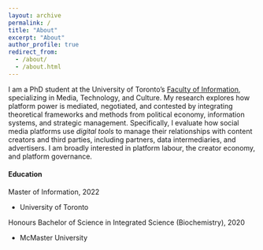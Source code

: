 ```yaml
---
layout: archive
permalink: /
title: "About"
excerpt: "About"
author_profile: true
redirect_from: 
  - /about/
  - /about.html
---
```


I am a PhD student at the University of Toronto’s [Faculty of Information](https://ischool.utoronto.ca), specializing in Media, Technology, and Culture. My research explores how platform power is mediated, negotiated, and contested by integrating theoretical frameworks and methods from political economy, information systems, and strategic management. Specifically, I evaluate how social media platforms use *digital tools* to manage their relationships with content creators and third parties, including partners, data intermediaries, and advertisers. I am broadly interested in platform labour, the creator economy, and platform governance. 

#### Education 
Master of Information, 2022
* University of Toronto 

Honours Bachelor of Science in Integrated Science (Biochemistry), 2020
* McMaster University
